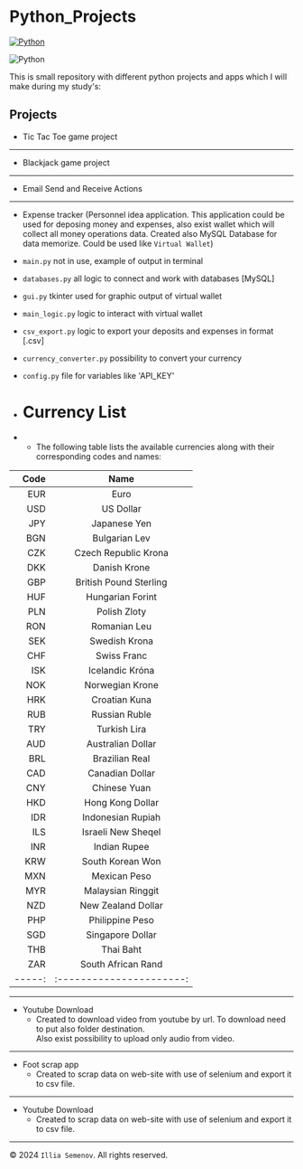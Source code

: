 # Python_Projects

[![Python](https://img.shields.io/badge/Python-Used-blue.svg)](https://www.python.org/)

![Python](https://www.freecodecamp.org/news/content/images/2020/05/Python-language.png)

This is small repository with different python projects and apps which I will make during my study's:


## Projects

* Tic Tac Toe game project

- - -

* Blackjack game project

- - -

* Email Send and Receive Actions

- - -

* Expense tracker (Personnel idea application. This application could be used for deposing money and expenses, also exist wallet which will collect all money operations data. Created also MySQL Database for data memorize. Could be used like `Virtual Wallet`)
 - `main.py` not in use, example of output in terminal
 - `databases.py` all logic to connect and work with databases [MySQL]
 - `gui.py` tkinter used for graphic output of virtual wallet
 - `main_logic.py` logic to interact with virtual wallet
 - `csv_export.py` logic to export your deposits and expenses in format [.csv]
 - `currency_converter.py` possibility to convert your currency
 - `config.py` file for variables like 'API_KEY'

 - # Currency List
 - - The following table lists the available currencies along with their corresponding codes and names:

|   Code |           Name           |
|-------:|:------------------------:|
|    EUR |           Euro           |
|    USD |        US Dollar         |
|    JPY |       Japanese Yen       |
|    BGN |      Bulgarian Lev       |
|    CZK |   Czech Republic Krona   |
|    DKK |       Danish Krone       |
|    GBP |  British Pound Sterling  |
|    HUF |     Hungarian Forint     |
|    PLN |       Polish Zloty       |
|    RON |       Romanian Leu       |
|    SEK |      Swedish Krona       |
|    CHF |       Swiss Franc        |
|    ISK |     Icelandic Króna      |
|    NOK |     Norwegian Krone      |
|    HRK |      Croatian Kuna       |
|    RUB |      Russian Ruble       |
|    TRY |       Turkish Lira       |
|    AUD |    Australian Dollar     |
|    BRL |      Brazilian Real      |
|    CAD |     Canadian Dollar      |
|    CNY |       Chinese Yuan       |
|    HKD |     Hong Kong Dollar     |
|    IDR |    Indonesian Rupiah     |
|    ILS |    Israeli New Sheqel    |
|    INR |       Indian Rupee       |
|    KRW |     South Korean Won     |
|    MXN |       Mexican Peso       |
|    MYR |    Malaysian Ringgit     |
|    NZD |    New Zealand Dollar    |
|    PHP |     Philippine Peso      |
|    SGD |     Singapore Dollar     |
|    THB |        Thai Baht         |
|    ZAR |    South African Rand    |
| -----: | :----------------------: |

- - -

* Youtube Download
  - Created to download video from youtube by url. To download need to put also folder destination.<br> Also exist possibility to upload only audio from video.

- - -

* Foot scrap app
  - Created to scrap data on web-site with use of selenium and export it to csv file.

- - -

* Youtube Download
  - Created to scrap data on web-site with use of selenium and export it to csv file.

- - -

© 2024 `Illia Semenov`. All rights reserved.
